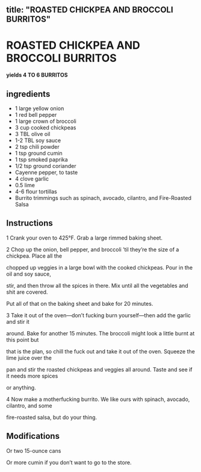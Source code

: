 

title: "ROASTED CHICKPEA AND BROCCOLI BURRITOS"
---
# ROASTED CHICKPEA AND BROCCOLI BURRITOS



#### yields  4 TO 6 BURRITOS


## ingredients
* 1 large yellow onion 
* 1 red bell pepper 
* 1 large crown of broccoli 
* 3 cup cooked chickpeas 
* 3 TBL olive oil 
* 1-2 TBL soy sauce 
* 2 tsp chili powder 
* 1 tsp ground cumin 
* 1 tsp smoked paprika 
* 1/2 tsp ground coriander 
* Cayenne pepper, to taste 
* 4 clove garlic 
* 0.5 lime 
* 4-6 flour tortillas 
* Burrito trimmings such as spinach, avocado, cilantro, and Fire-Roasted Salsa 



## Instructions
1 Crank your oven to 425°F. Grab a large rimmed baking sheet.

2 Chop up the onion, bell pepper, and broccoli ’til they’re the size of a chickpea. Place all the

chopped up veggies in a large bowl with the cooked chickpeas. Pour in the oil and soy sauce,

stir, and then throw all the spices in there. Mix until all the vegetables and shit are covered.

Put all of that on the baking sheet and bake for 20 minutes.

3 Take it out of the oven—don’t fucking burn yourself—then add the garlic and stir it

around. Bake for another 15 minutes. The broccoli might look a little burnt at this point but

that is the plan, so chill the fuck out and take it out of the oven. Squeeze the lime juice over the

pan and stir the roasted chickpeas and veggies all around. Taste and see if it needs more spices

or anything.

4 Now make a motherfucking burrito. We like ours with spinach, avocado, cilantro, and some

fire-roasted salsa, but do your thing.



## Modifications
Or two 15-ounce cans

 Or more cumin if you don’t want to go to the store.




